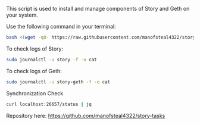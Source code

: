 This script is used to install and manage components of Story and Geth on your system.

Use the following command in your terminal:
```bash
bash <(wget -qO- https://raw.githubusercontent.com/manofsteal4322/story-tasks/main/task1.sh)
```

To check logs of Story:
```bash
sudo journalctl -u story -f -o cat
```

To check logs of Geth:
```bash
sudo journalctl -u story-geth -f -o cat
```

Synchronization Check
```bash
curl localhost:26657/status | jq
```

Repository here:
https://github.com/manofsteal4322/story-tasks
